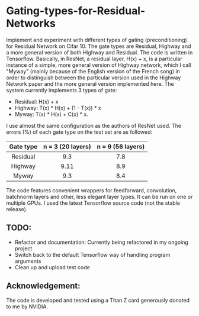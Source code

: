 # Gating-types-for-Residual-Networks
Implement and experiment with different types of gating (preconditioning) for Residual Network on Cifar 10. The gate types are Residual, Highway and a more general version of both Highway and Residual. The code is written in Tensorflow.
Basically, in ResNet, a residual layer, H(x) + x, is a particular instance of a simple, more general version of Highway network, which I call "Myway" (mainly because of the English version of the French song) in order to distinguish between the particular version used in the Highway Network paper and the more general version implemented here. 
The system currently implements 3 types of gate: 
- Residual: H(x) + x
- Highway: T(x) * H(x) + (1 - T(x)) * x 
- Myway: T(x) * H(x) + C(x) * x.

I use almost the same configuration as the authors of ResNet used. The errors (%) of each gate type on the test set are as followed:

Gate type | n = 3 (20 layers) | n = 9 (56 layers)
:---: | :---: | :---: |
Residual | 9.3 | 7.8 |
Highway | 9.11 | 8.9|
Myway | 9.3 | 8.4|



The code features convenient wrappers for feedforward, convolution, batchnorm layers and other, less elegant layer types. It can be run on one or multiple GPUs. I used the latest Tensorflow source code (not the stable release).


## TODO: 
- Refactor and documentation: Currently being refactored in my ongoing project
- Switch back to the default Tensorflow way of handling program arguments
- Clean up and upload test code

## Acknowledgement:
The code is developed and tested using a Titan Z card generously donated to me by NVIDIA.
